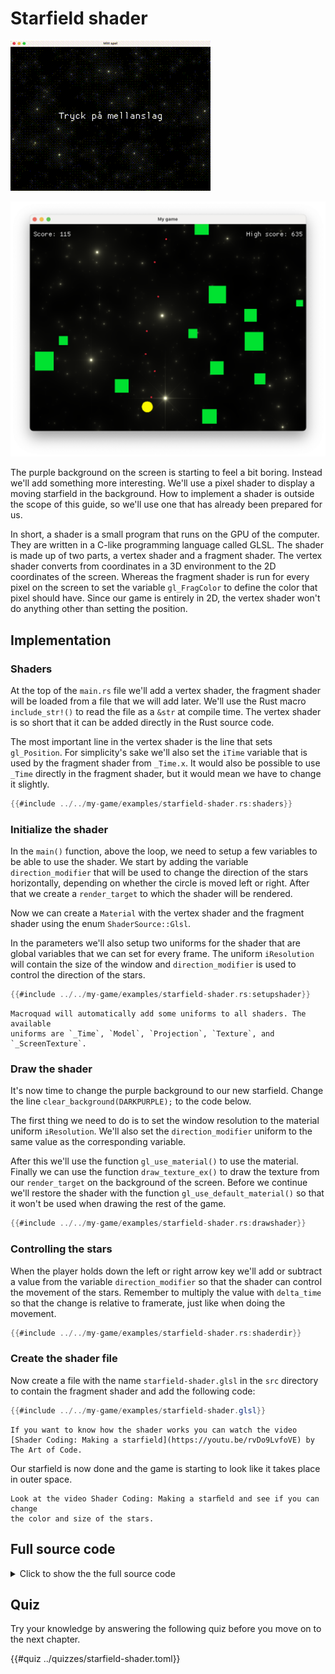 # Starfield shader

<div class="noprint">

![Screenshot](images/screenshots-web/starfield-shader.gif#center)

</div>
<div class="onlyprint">

![Screenshot](images/screenshots-print/starfield-shader.png#center)

</div>

The purple background on the screen is starting to feel a bit boring. Instead
we'll add something more interesting. We'll use a pixel shader to display a
moving starfield in the background. How to implement a shader is outside the
scope of this guide, so we'll use one that has already been prepared for us.

In short, a shader is a small program that runs on the GPU of the computer.
They are written in a C-like programming language called GLSL. The shader is
made up of two parts, a vertex shader and a fragment shader. The vertex shader
converts from coordinates in a 3D environment to the 2D coordinates of the
screen. Whereas the fragment shader is run for every pixel on the screen to
set the variable `gl_FragColor` to define the color that pixel should have.
Since our game is entirely in 2D, the vertex shader won't do anything other
than setting the position.

## Implementation

### Shaders

At the top of the `main.rs` file we'll add a vertex shader, the fragment
shader will be loaded from a file that we will add later. We'll use the Rust
macro `include_str!()` to read the file as a `&str` at compile time. The
vertex shader is so short that it can be added directly in the Rust source
code.

The most important line in the vertex shader is the line that sets
`gl_Position`. For simplicity's sake we'll also set the `iTime` variable that
is used by the fragment shader from `_Time.x`. It would also be possible to
use `_Time` directly in the fragment shader, but it would mean we have
to change it slightly.

```rust
{{#include ../../my-game/examples/starfield-shader.rs:shaders}}
```

### Initialize the shader

In the `main()` function, above the loop, we need to setup a few variables to
be able to use the shader. We start by adding the variable
`direction_modifier` that will be used to change the direction of the stars
horizontally, depending on whether the circle is moved left or right. After
that we create a `render_target` to which the shader will be rendered.

Now we can create a `Material` with the vertex shader and the fragment shader
using the enum `ShaderSource::Glsl`. 

In the parameters we'll also setup two uniforms for the shader that are global
variables that we can set for every frame. The uniform `iResolution` will
contain the size of the window and `direction_modifier` is used to control the
direction of the stars.

```rust
{{#include ../../my-game/examples/starfield-shader.rs:setupshader}}
```

```admonish info
Macroquad will automatically add some uniforms to all shaders. The available
uniforms are `_Time`, `Model`, `Projection`, `Texture`, and `_ScreenTexture`.
```

### Draw the shader

It's now time to change the purple background to our new starfield. Change the
line `clear_background(DARKPURPLE);` to the code below.

The first thing we need to do is to set the window resolution to the material
uniform `iResolution`. We'll also set the `direction_modifier` uniform to the
same value as the corresponding variable.

After this we'll use the function `gl_use_material()` to use the material.
Finally we can use the function `draw_texture_ex()` to draw the texture from
our `render_target` on the background of the screen. Before we continue we'll
restore the shader with the function `gl_use_default_material()` so that it
won't be used when drawing the rest of the game.

```rust
{{#include ../../my-game/examples/starfield-shader.rs:drawshader}}
```

### Controlling the stars

When the player holds down the left or right arrow key we'll add or subtract a
value from the variable `direction_modifier` so that the shader can control
the movement of the stars. Remember to multiply the value with `delta_time` so
that the change is relative to framerate, just like when doing the movement.

 ```rust [hl,3,7]
{{#include ../../my-game/examples/starfield-shader.rs:shaderdir}}
```

### Create the shader file

Now create a file with the name `starfield-shader.glsl` in the `src` directory
to contain the fragment shader and add the following code:

```glsl
{{#include ../../my-game/examples/starfield-shader.glsl}}
```

```admonish info
If you want to know how the shader works you can watch the video 
[Shader Coding: Making a starfield](https://youtu.be/rvDo9LvfoVE) by The Art of Code.
```

Our starfield is now done and the game is starting to look like it takes place
in outer space.

```admonish tip title="Challenge" class="challenge"
Look at the video Shader Coding: Making a starﬁeld and see if you can change
the color and size of the stars.
```

<div class="noprint">

## Full source code

<details>
  <summary>Click to show the the full source code</summary>

```rust
{{#include ../../my-game/examples/starfield-shader.rs:all}}
```
</details>
</div>

<div class="noprint">

## Quiz

Try your knowledge by answering the following quiz before you move on to the
next chapter.

{{#quiz ../quizzes/starfield-shader.toml}}

</div>
